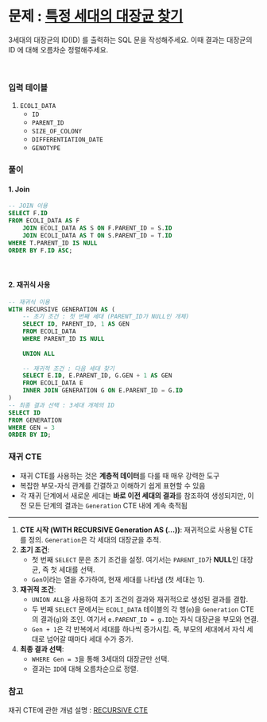 # 문제 : [특정 세대의 대장균 찾기](https://school.programmers.co.kr/learn/courses/30/lessons/301650)
3세대의 대장균의 ID(ID) 를 출력하는 SQL 문을 작성해주세요. 이때 결과는 대장균의 ID 에 대해 오름차순 정렬해주세요.

<br/>


### 입력 테이블
1. `ECOLI_DATA `
   - `ID`
   - `PARENT_ID`
   - `SIZE_OF_COLONY`
   - `DIFFERENTIATION_DATE`
   - `GENOTYPE`

### 풀이

#### 1. Join

```sql
-- JOIN 이용
SELECT F.ID
FROM ECOLI_DATA AS F
    JOIN ECOLI_DATA AS S ON F.PARENT_ID = S.ID
    JOIN ECOLI_DATA AS T ON S.PARENT_ID = T.ID
WHERE T.PARENT_ID IS NULL
ORDER BY F.ID ASC;
```

<br/>

#### 2. 재귀식 사용
```sql
-- 재귀식 이용
WITH RECURSIVE GENERATION AS (
	-- 초기 조건 : 첫 번째 세대 (PARENT_ID가 NULL인 개체)
	SELECT ID, PARENT_ID, 1 AS GEN
	FROM ECOLI_DATA
	WHERE PARENT_ID IS NULL
	
	UNION ALL
	
	-- 재귀적 조건 : 다음 세대 찾기
	SELECT E.ID, E.PARENT_ID, G.GEN + 1 AS GEN
	FROM ECOLI_DATA E
	INNER JOIN GENERATION G ON E.PARENT_ID = G.ID
)
-- 최종 결과 선택 : 3세대 개체의 ID
SELECT ID
FROM GENERATION
WHERE GEN = 3
ORDER BY ID;
```

### 재귀 CTE
- 재귀 CTE를 사용하는 것은 **계층적 데이터**를 다룰 때 매우 강력한 도구
- 복잡한 부모-자식 관계를 간결하고 이해하기 쉽게 표현할 수 있음
- 각 재귀 단계에서 새로운 세대는 **바로 이전 세대의 결과**를 참조하여 생성되지만, 이전 모든 단계의 결과는 `Generation` CTE 내에 계속 축적됨

---

1. **CTE 시작 (WITH RECURSIVE Generation AS (...))**: 재귀적으로 사용될 CTE를 정의. `Generation`은 각 세대의 대장균을 추적.
2. **초기 조건**:
    - 첫 번째 `SELECT` 문은 초기 조건을 설정. 여기서는 `PARENT_ID`가 **NULL**인 대장균, 즉 첫 세대를 선택.
    - `Gen`이라는 열을 추가하여, 현재 세대를 나타냄 (첫 세대는 1).
3. **재귀적 조건**:
    - `UNION ALL`을 사용하여 초기 조건의 결과와 재귀적으로 생성된 결과를 결합.
    - 두 번째 `SELECT` 문에서는 `ECOLI_DATA` 테이블의 각 행(`e`)을 `Generation` CTE의 결과(`g`)와 조인. 여기서 `e.PARENT_ID = g.ID`는 자식 대장균을 부모와 연결.
    - `Gen + 1`은 각 반복에서 세대를 하나씩 증가시킴. 즉, 부모의 세대에서 자식 세대로 넘어갈 때마다 세대 수가 증가.
4. **최종 결과 선택**:
    - `WHERE Gen = 3`을 통해 3세대의 대장균만 선택.
    - 결과는 `ID`에 대해 오름차순으로 정렬.

### 참고
재귀 CTE에 관한 개념 설명 : [RECURSIVE CTE](https://ddunddan.tistory.com/30)

